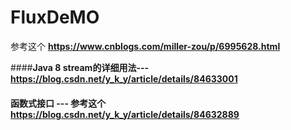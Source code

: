 # FluxDeMO
参考这个
**https://www.cnblogs.com/miller-zou/p/6995628.html**

####**Java 8 stream的详细用法---  https://blog.csdn.net/y_k_y/article/details/84633001**
#### 函数式接口   --- 参考这个 https://blog.csdn.net/y_k_y/article/details/84632889



